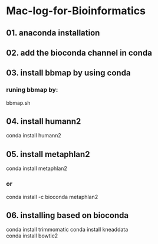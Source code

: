 # Mac-log-for-Bioinformatics

## 01. anaconda installation
## 02. add the bioconda channel in conda
## 03. install bbmap by using conda
### runing bbmap by:

  bbmap.sh
  
## 04. install humann2 

  conda install humann2
  
## 05. install metaphlan2

  conda install metaphlan2
### or
  conda install -c bioconda metaphlan2
## 06. installing based on bioconda

  conda install trimmomatic conda install kneaddata  
  conda install bowtie2

  
